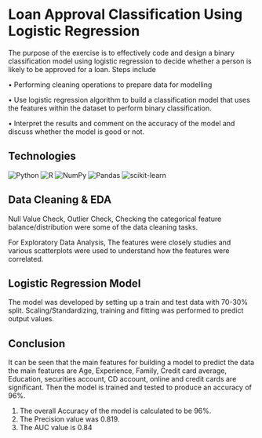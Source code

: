 # Loan Approval Classification Using Logistic Regression

The purpose of the exercise is to effectively code and design a binary classification model using logistic regression to decide whether a person is likely to be approved for a loan. Steps include

•	Performing cleaning operations to prepare data for modelling

•	Use logistic regression algorithm to build a classification model that uses the features within the dataset to perform binary classification. 

•	Interpret the results and comment on the accuracy of the model and discuss whether the model is good or not.




## Technologies

![Python](https://img.shields.io/badge/python-3670A0?style=for-the-badge&logo=python&logoColor=ffdd54) ![R](https://img.shields.io/badge/r-%23276DC3.svg?style=for-the-badge&logo=r&logoColor=white) ![NumPy](https://img.shields.io/badge/numpy-%23013243.svg?style=for-the-badge&logo=numpy&logoColor=white) ![Pandas](https://img.shields.io/badge/pandas-%23150458.svg?style=for-the-badge&logo=pandas&logoColor=white) ![scikit-learn](https://img.shields.io/badge/scikit--learn-%23F7931E.svg?style=for-the-badge&logo=scikit-learn&logoColor=white) 


## Data Cleaning & EDA

Null Value Check, Outlier Check, Checking the categorical feature balance/distribution were some of the data cleaning tasks.

For Exploratory Data Analysis, The features were closely studies and various scatterplots were used to understand how the features were correlated.

## Logistic Regression Model

The model was developed by setting up a train and test data with 70-30% split. Scaling/Standardizing, training and fitting was performed to predict output values.

## Conclusion

It can be seen that the main features for building a model to predict the data the main features are Age, Experience, Family, Credit card average, Education, securities account, CD account, online and credit cards are significant. Then the model is trained and tested to produce an accuracy of 96%.
1.	The overall Accuracy of the model is calculated to be 96%.
2.  The Precision value was 0.819.
3.  The AUC value is 0.84



